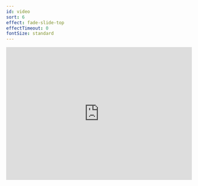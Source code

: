 ```yaml
---
id: video
sort: 6
effect: fade-slide-top
effectTimeout: 0
fontSize: standard
---
```

<iframe src="https://player.vimeo.com/video/545886162?badge=0&amp;autopause=0&amp;player_id=0&amp;app_id=58479" width="100%" height="360" frameborder="0" allow="autoplay; fullscreen; picture-in-picture" allowfullscreen title="dispenser-demo-2.mp4"></iframe>
